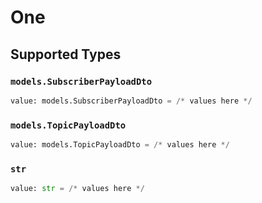 # One


## Supported Types

### `models.SubscriberPayloadDto`

```python
value: models.SubscriberPayloadDto = /* values here */
```

### `models.TopicPayloadDto`

```python
value: models.TopicPayloadDto = /* values here */
```

### `str`

```python
value: str = /* values here */
```


